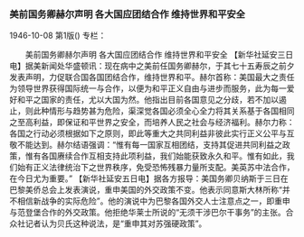 ### 美前国务卿赫尔声明  各大国应团结合作  维持世界和平安全

1946-10-08
第1版()
专栏：

　　美前国务卿赫尔声明
    各大国应团结合作
    维持世界和平安全
    【新华社延安三日电】据美新闻处华盛顿讯：现在病中之美前任国务卿赫尔，于其七十五寿辰之前夕发表声明，力促联合国各国团结合作，维持世界和平。赫尔首称：美国最大之责任为领导世界获得国际统一与合作，以便为和平正义自由与进步而服务，此为每一爱好和平之国家的责任，尤以大国为然。他指出目前各国意见之分歧，若不加以遏止，则此种情形与趋势甚为危险，渠深觉各国必须全心全力将其关系基于各国相同之至高利益，即保证和平世界之安全，而培养人民之社会与经济福利。赫尔力称：各国之行动必须根据如下之原则，即此等重大之共同利益非彼此实行正义公平与互敬不能达到。赫尔结语强调：“惟有每一国家互相团结，支持其促进共同利益之政策，惟有各国赓续合作互相支持此项利益，我们始能获致永久和平。惟有如此，我们始有正义法律统治下之世界秩序，免受恐怖残暴力量所支配。美英苏中法合作，在今日尤为重要。”
    【新华社延安五日电】据各方报导：美国务卿贝纳斯于三日在巴黎美侨总会上发表演说，重申美国的外交政策不变。他表示同意斯大林所称“并不相信新战争的实际危险”。他的演说中为巴黎各国外交人士注意点之一，即重申与范登堡合作的外交政策。他拒绝华莱士所说的“无须干涉巴尔干事务”的主张。合众社记者认为贝氏这种说法，是“重申其对苏强硬政策”。
